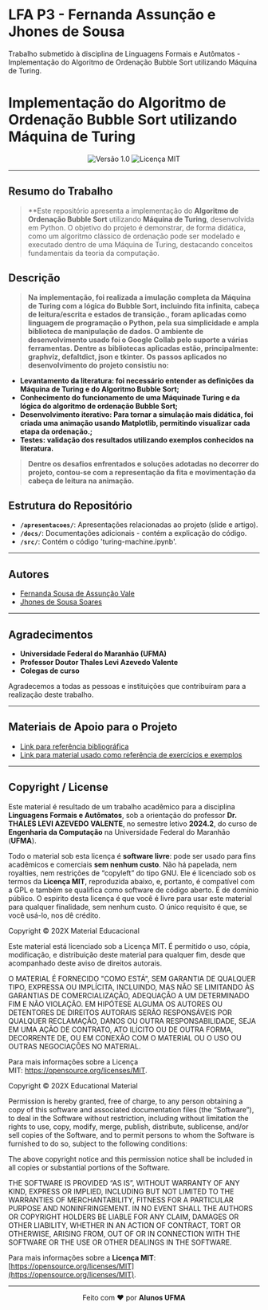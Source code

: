 # LFA P3 - Fernanda Assunção e Jhones de Sousa
Trabalho submetido à disciplina de Linguagens Formais e Autômatos - Implementação do Algoritmo de Ordenação Bubble Sort utilizando Máquina de Turing.


# Implementação do Algoritmo de Ordenação Bubble Sort utilizando Máquina de Turing

<div align="center">
  <img src="https://img.shields.io/badge/Versão-1.0-blue.svg" alt="Versão 1.0">
  <img src="https://img.shields.io/badge/Licença-MIT-green.svg" alt="Licença MIT">
</div>

---

## Resumo do Trabalho

> **Este repositório apresenta a implementação do **Algoritmo de Ordenação Bubble Sort** utilizando **Máquina de Turing**, desenvolvida em Python. O objetivo do projeto é demonstrar, de forma didática, como um algoritmo clássico de ordenação pode ser modelado e executado dentro de uma Máquina de Turing, destacando conceitos fundamentais da teoria da computação.
## Descrição
> **Na implementação, foi realizada a imulação completa da Máquina de Turing com a lógica do Bubble Sort, incluindo fita infinita, cabeça de leitura/escrita e estados de transição., foram aplicadas como linguagem de programação o Python, pela sua simplicidade e ampla biblioteca de manipulação de dados. O ambiente de desenvolvimento usado foi o Google Collab pelo suporte a várias ferramentas. Dentre as bibliotecas aplicadas estão, principalmente: graphviz, defaltdict, json e tkinter.**
>**Os passos aplicados no desenvolvimento do projeto consistiu no:**
- **Levantamento da literatura: foi necessário entender as definições da Máquina de Turing e do Algoritmo Bubble Sort;**
- **Conhecimento do funcionamento de uma Máquinade Turing e da lógica do algoritmo de ordenação Bubble Sort;**
- **Desenvolvimento iterativo: Para tornar a simulação mais didática, foi criada uma animação usando Matplotlib, permitindo visualizar cada etapa da ordenação.;**
- **Testes: validação dos resultados utilizando exemplos conhecidos na literatura.**

> **Dentre os desafios enfrentados e soluções adotadas no decorrer do projeto, contou-se com a representação da fita e movimentação da cabeça de leitura na animação.**

## Estrutura do Repositório 

- **`/apresentacoes/`**: Apresentações relacionadas ao projeto (slide e artigo).
- **`/docs/`**: Documentações adicionais - contém a explicação do código.
- **`/src/`**: Contém o código 'turing-machine.ipynb'.
---

## Autores

- [Fernanda Sousa de Assunção Vale](fernanda.sav@discente.ufma.br)  
- [Jhones de Sousa Soares](jhones.sousa@discente.ufma.br)  

---

## Agradecimentos

- **Universidade Federal do Maranhão (UFMA)**  
- **Professor Doutor Thales Levi Azevedo Valente**  
- **Colegas de curso**

Agradecemos a todas as pessoas e instituições que contribuíram para a realização deste trabalho.

---

## Materiais de Apoio para o Projeto

- [Link para referência bibliográfica](https://www.marcusramos.com.br/univasf/lfa-2008-1/Apostila.pdf)
- [Link para material usado como referência de exercícios e exemplos](https://github.com/thalesvalente/teaching/tree/main/formal-languages-and-automata)

---

## Copyright / License

Este material é resultado de um trabalho acadêmico para a disciplina **Linguagens Formais e Autômatos**, sob a orientação do professor **Dr. THALES LEVI AZEVEDO VALENTE**, no semestre letivo **2024.2**, do curso de **Engenharia da Computação** na Universidade Federal do Maranhão (**UFMA**).

Todo o material sob esta licença é **software livre**: pode ser usado para fins acadêmicos e comerciais **sem nenhum custo**. Não há papelada, nem royalties, nem restrições de “copyleft” do tipo GNU. Ele é licenciado sob os termos da **Licença MIT**, reproduzida abaixo, e, portanto, é compatível com a GPL e também se qualifica como software de código aberto. É de domínio público. O espírito desta licença é que você é livre para usar este material para qualquer finalidade, sem nenhum custo. O único requisito é que, se você usá-lo, nos dê crédito.



Copyright © 202X Material Educacional

Este material está licenciado sob a Licença MIT. É permitido o uso, cópia, modificação, e distribuição deste material para qualquer fim, desde que acompanhado deste aviso de direitos autorais.

O MATERIAL É FORNECIDO "COMO ESTÁ", SEM GARANTIA DE QUALQUER TIPO, EXPRESSA OU IMPLÍCITA, INCLUINDO, MAS NÃO SE LIMITANDO ÀS GARANTIAS DE COMERCIALIZAÇÃO, ADEQUAÇÃO A UM DETERMINADO FIM E NÃO VIOLAÇÃO. EM HIPÓTESE ALGUMA OS AUTORES OU DETENTORES DE DIREITOS AUTORAIS SERÃO RESPONSÁVEIS POR QUALQUER RECLAMAÇÃO, DANOS OU OUTRA RESPONSABILIDADE, SEJA EM UMA AÇÃO DE CONTRATO, ATO ILÍCITO OU DE OUTRA FORMA, DECORRENTE DE, OU EM CONEXÃO COM O MATERIAL OU O USO OU OUTRAS NEGOCIAÇÕES NO MATERIAL.

Para mais informações sobre a Licença MIT: https://opensource.org/licenses/MIT.

Copyright © 202X Educational Material

Permission is hereby granted, free of charge, to any person obtaining a copy of this software and associated documentation files (the “Software”), to deal in the Software without restriction, including without limitation the rights to use, copy, modify, merge, publish, distribute, sublicense, and/or sell copies of the Software, and to permit persons to whom the Software is furnished to do so, subject to the following conditions:

The above copyright notice and this permission notice shall be included in all copies or substantial portions of the Software.

THE SOFTWARE IS PROVIDED “AS IS”, WITHOUT WARRANTY OF ANY KIND, EXPRESS OR IMPLIED, INCLUDING BUT NOT LIMITED TO THE WARRANTIES OF MERCHANTABILITY, FITNESS FOR A PARTICULAR PURPOSE AND NONINFRINGEMENT. IN NO EVENT SHALL THE AUTHORS OR COPYRIGHT HOLDERS BE LIABLE FOR ANY CLAIM, DAMAGES OR OTHER LIABILITY, WHETHER IN AN ACTION OF CONTRACT, TORT OR OTHERWISE, ARISING FROM, OUT OF OR IN CONNECTION WITH THE SOFTWARE OR THE USE OR OTHER DEALINGS IN THE SOFTWARE.

Para mais informações sobre a **Licença MIT**: [https://opensource.org/licenses/MIT](https://opensource.org/licenses/MIT).

---

<div align="center">
Feito com ♥ por <strong>Alunos UFMA</strong>
</div>
